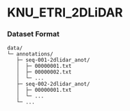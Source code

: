 # KNU_ETRI_2DLiDAR

### Dataset Format
```
data/
└─ annotations/
   ├─ seq-001-2dlidar_anot/
   │  ├─ 00000001.txt
   │  ├─ 00000002.txt
   │  └─ ...
   ├─ seq-002-2dlidar_anot/
   │  ├─ 00000001.txt
   │  └─ ...
   └─ ...
```
